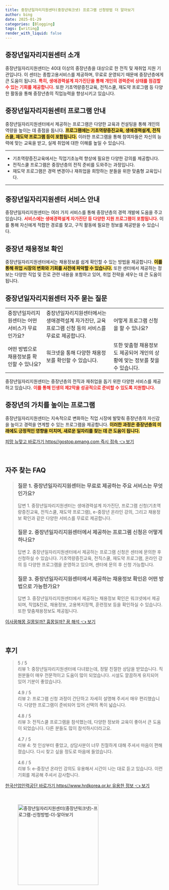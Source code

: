 ```yaml
---
title: 중장년일자리지원센터(중장년워크넷) 프로그램 신청방법 더 알아보기
author: bing
date: 2025-01-29
categories: [Blogging]
tags: [writing]
render_with_liquid: false
---
```



<h2 id='중장년일자리지원센터소개'>중장년일자리지원센터 소개</h2>

<p>중장년일자리지원센터는 40대 이상의 중장년층을 대상으로 한 전직 및 재취업 지원 기관입니다. 이 센터는 종합고용서비스를 제공하며, 무료로 운영되기 때문에 중장년층에게 큰 도움이 됩니다. <b><span style="color: #ee2323;">특히, 생애경력설계 자가진단을 통해 개인의 경력준비 상태를 점검할 수 있는 기회를 제공합니다.</span></b> 또한 기초역량증진교육, 전직스쿨, 재도약 프로그램 등 다양한 활동을 통해 중장년층의 직업능력을 향상시키고 있습니다.</p>

<h2 id='프로그램안내'>중장년일자리지원센터 프로그램 안내</h2>

<p>중장년일자리지원센터에서 제공하는 프로그램은 다양한 교육과 컨설팅을 통해 개인의 역량을 높이는 데 중점을 둡니다. <b><span style="background-color: #ffe066;">프로그램에는 기초역량증진교육, 생애경력설계, 전직스쿨, 재도약 프로그램 등이 포함됩니다.</span></b> 이러한 프로그램을 통해 참여자들은 자신의 능력에 맞는 교육을 받고, 실제 취업에 대한 이해를 높일 수 있습니다.</p>

<hr />

<ul>
    <li>기초역량증진교육에서는 직업기초능력 향상에 필요한 다양한 강의를 제공합니다.</li>
    <li>전직스쿨 프로그램은 중장년층의 전직 준비를 도와주는 과정입니다.</li>
    <li>재도약 프로그램은 경력 변경이나 재취업을 희망하는 분들을 위한 맞춤형 교육입니다.</li>
</ul>

<hr />

<h2 id='서비스안내'>중장년일자리지원센터 서비스 안내</h2>

<p>중장년일자리지원센터는 여러 가지 서비스를 통해 중장년층의 경력 개발에 도움을 주고 있습니다. <b><span style="color: #ee2323;">서비스에는 생애경력설계 자가진단 등 다양한 지원 프로그램이 포함됩니다.</span></b> 이를 통해 자신에게 적합한 경로를 찾고, 구직 활동에 필요한 정보를 제공받을 수 있습니다.</p>

<h2 id='채용정보'>중장년 채용정보 확인</h2>

<p>중장년일자리지원센터에서는 채용정보를 쉽게 확인할 수 있는 방법을 제공합니다. <b><span style="background-color: #ffe066;">이를 통해 취업 시장의 변화와 기회를 사전에 파악할 수 있습니다.</span></b> 또한 센터에서 제공하는 정보는 다양한 직업 및 진로 관련 내용을 포함하고 있어, 취업 전략을 세우는 데 큰 도움이 됩니다.</p>

<h2 id='자주묻는질문'>중장년일자리지원센터 자주 묻는 질문</h2>

<table>
    <tr>
        <td>중장년일자리지원센터는 어떤 서비스가 무료인가요?</td>
        <td>중장년일자리지원센터에서는 생애경력설계 자가진단, 교육 프로그램 신청 등의 서비스를 무료로 제공합니다.</td>
        <td>어떻게 프로그램 신청을 할 수 있나요?</td>
    </tr>
    <tr>
        <td>어떤 방법으로 채용정보를 확인할 수 있나요?</td>
        <td>워크넷을 통해 다양한 채용정보를 확인할 수 있습니다.</td>
        <td>또한 맞춤형 채용정보도 제공되어 개인의 상황에 맞는 정보를 찾을 수 있습니다.</td>
    </tr>
</table>

<p>중장년일자리지원센터는 중장년층의 전직과 재취업을 돕기 위한 다양한 서비스를 제공하고 있습니다. <b><span style="color: #ee2323;">이를 통해 인생의 제2막을 성공적으로 준비할 수 있도록 지원합니다.</span></b></p>

<h2 id='중장년의가치'>중장년의 가치를 높이는 프로그램</h2>

<p>중장년일자리지원센터는 지속적으로 변화하는 직업 시장에 발맞춰 중장년층의 자신감을 높이고 경력을 연계할 수 있는 프로그램을 제공합니다. <b><span style="background-color: #ffe066;">이러한 과정은 중장년층의 미래에도 긍정적인 영향을 미치며, 새로운 일자리를 찾는 데 큰 도움이 됩니다.</span></b></p>


<p><a class="click-button" title="피망 뉴맞고 바로가기 https//gostop.pmang.com 즉시 접속" href="https://blackassets.github.io/posts/%ED%94%BC%EB%A7%9D-%EB%89%B4%EB%A7%9E%EA%B3%A0-%EB%B0%94%EB%A1%9C%EA%B0%80%EA%B8%B0-httpsgostop.pmang.com-%EC%A6%89%EC%8B%9C-%EC%A0%91%EC%86%8D/" rel="dofollow">피망 뉴맞고 바로가기 https//gostop.pmang.com 즉시 접속 👈 보기</a></p><br>
<h2 id='자주_찾는_FAQ'>자주 찾는 FAQ</h2>
<div itemscope="" itemtype="https://schema.org/FAQPage"> 
<blockquote> 
<div itemscope="" itemprop="mainEntity" itemtype="https://schema.org/Question"> 
<h3 itemprop="name">질문 1. 중장년일자리지원센터는 무료로 제공하는 주요 서비스는 무엇인가요?</h3> 
<div itemscope="" itemprop="acceptedAnswer" itemtype="https://schema.org/Answer"> 
<span itemprop="text"> 
<p>답변 1. 중장년일자리지원센터는 생애경력설계 자가진단, 프로그램 신청(기초역량증진교육, 전직스쿨, 재도약 프로그램), e-중장년 온라인 강의, 그리고 채용정보 확인과 같은 다양한 서비스를 무료로 제공합니다.</p> 
</span> 
</div> 
</div> 

<div itemscope="" itemprop="mainEntity" itemtype="https://schema.org/Question"> 
<h3 itemprop="name">질문 2. 중장년일자리지원센터에서 제공하는 프로그램 신청은 어떻게 하나요?</h3> 
<div itemscope="" itemprop="acceptedAnswer" itemtype="https://schema.org/Answer"> 
<span itemprop="text"> 
<p>답변 2. 중장년일자리지원센터에서 제공하는 프로그램 신청은 센터에 문의한 후 신청하실 수 있습니다. 기초역량증진교육, 전직스쿨, 재도약 프로그램, 온라인 강의 등 다양한 프로그램을 운영하고 있으며, 센터에 문의 후 신청 가능합니다.</p> 
</span> 
</div> 
</div> 

<div itemscope="" itemprop="mainEntity" itemtype="https://schema.org/Question"> 
<h3 itemprop="name">질문 3. 중장년일자리지원센터에서 제공하는 채용정보 확인은 어떤 방법으로 가능한가요?</h3> 
<div itemscope="" itemprop="acceptedAnswer" itemtype="https://schema.org/Answer"> 
<span itemprop="text"> 
<p>답변 3. 중장년일자리지원센터에서 제공하는 채용정보 확인은 워크넷에서 제공되며, 직업&진로, 채용정보, 고용복지정책, 훈련정보 등을 확인하실 수 있습니다. 또한 맞춤채용정보도 제공됩니다.</p> 
</span> 
</div> 
</div> 
</blockquote> 
</div>
<p><a class="click-button" title="이사꿈해몽 길몽일까? 흉몽일까? 꿈 해석" href="https://blackassets.github.io/posts/%EC%9D%B4%EC%82%AC%EA%BF%88%ED%95%B4%EB%AA%BD-%EA%B8%B8%EB%AA%BD%EC%9D%BC%EA%B9%8C-%ED%9D%89%EB%AA%BD%EC%9D%BC%EA%B9%8C-%EA%BF%88-%ED%95%B4%EC%84%9D/" rel="dofollow">이사꿈해몽 길몽일까? 흉몽일까? 꿈 해석 👈 보기</a></p><br>
<h2 id='후기'>후기</h2>
<div itemscope itemtype="https://schema.org/Product">
  <blockquote>
  <div itemprop="review" itemscope itemtype="https://schema.org/Review">
      <div itemprop="reviewRating" itemscope itemtype="https://schema.org/Rating"> <span itemprop="ratingValue">5</span> / <span itemprop="bestRating">5</span> </div>
      <span itemprop="reviewBody">리뷰 1: 중장년일자리지원센터에 다녀왔는데, 정말 친절한 상담을 받았습니다. 직원분들이 매우 전문적이고 도움이 많이 되었습니다. 시설도 깔끔하게 유지되어 있어 기분이 좋았습니다.</span>
  </div>
  <br>
  <div itemprop="review" itemscope itemtype="https://schema.org/Review">
      <div itemprop="reviewRating" itemscope itemtype="https://schema.org/Rating"> <span itemprop="ratingValue">4.9</span> / <span itemprop="bestRating">5</span> </div>
      <span itemprop="reviewBody">리뷰 2: 프로그램 신청 과정이 간단하고 자세히 설명해 주셔서 매우 편리했습니다. 다양한 프로그램이 준비되어 있어 선택의 폭이 넓습니다.</span>
  </div>
  <br>
  <div itemprop="review" itemscope itemtype="https://schema.org/Review">
      <div itemprop="reviewRating" itemscope itemtype="https://schema.org/Rating"> <span itemprop="ratingValue">4.8</span> / <span itemprop="bestRating">5</span> </div>
      <span itemprop="reviewBody">리뷰 3: 전직스쿨 프로그램을 참석했는데, 다양한 정보와 교육이 좋아서 큰 도움이 되었습니다. 다른 분들도 많이 참석하시더라고요.</span>
  </div>
  <br>
  <div itemprop="review" itemscope itemtype="https://schema.org/Review">
      <div itemprop="reviewRating" itemscope itemtype="https://schema.org/Rating"> <span itemprop="ratingValue">4.7</span> / <span itemprop="bestRating">5</span> </div>
      <span itemprop="reviewBody">리뷰 4: 첫 인상부터 좋았고, 상담사분이 너무 친절하게 대해 주셔서 마음이 편해졌습니다. 다시 찾고 싶을 정도로 마음에 들었습니다.</span>
  </div>
  <br>
  <div itemprop="review" itemscope itemtype="https://schema.org/Review">
      <div itemprop="reviewRating" itemscope itemtype="https://schema.org/Rating"> <span itemprop="ratingValue">4.6</span> / <span itemprop="bestRating">5</span> </div>
      <span itemprop="reviewBody">리뷰 5: e-중장년 온라인 강의도 유용해서 시간이 나는 대로 듣고 있습니다. 이런 기회를 제공해 주셔서 감사합니다.</span>
  </div>
  </blockquote>
</div>
<p><a class="click-button" title="한국산업인력공단 바로가기 https//www.hrdkorea.or.kr 유용한 정보" href="https://blackassets.github.io/posts/%ED%95%9C%EA%B5%AD%EC%82%B0%EC%97%85%EC%9D%B8%EB%A0%A5%EA%B3%B5%EB%8B%A8-%EB%B0%94%EB%A1%9C%EA%B0%80%EA%B8%B0-httpswww.hrdkorea.or.kr-%EC%9C%A0%EC%9A%A9%ED%95%9C-%EC%A0%95%EB%B3%B4/" rel="dofollow">한국산업인력공단 바로가기 https//www.hrdkorea.or.kr 유용한 정보 👈 보기</a></p><br>
<figure class="image"><img src="https://blackassets.github.io/assets/img/thumbnail/중장년일자리지원센터(중장년워크넷)-프로그램-신청방법-더-알아보기.webp" alt="중장년일자리지원센터(중장년워크넷)-프로그램-신청방법-더-알아보기" width="256" height="256"></figure>
